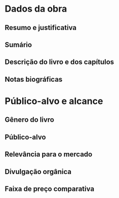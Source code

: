 # Dados da obra #

## Resumo e justificativa ##

## Sumário ##

## Descrição do livro e dos capítulos ##

## Notas biográficas ##

# Público-alvo e alcance #

## Gênero do livro ##

## Público-alvo ##

## Relevância para o mercado ##

## Divulgação orgânica ##

## Faixa de preço comparativa ##

